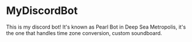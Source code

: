 # MyDiscordBot
This is my discord bot! It's known as Pearl Bot in Deep Sea Metropolis, it's the one that handles time zone conversion, custom soundboard.
